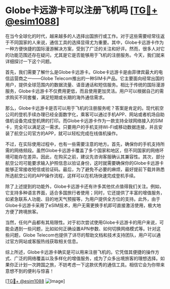 # Globe卡远游卡可以注册飞机吗 [[TG💪+ @esim1088](https://t.me/s/esim1088)]

在当今全球化的时代，越来越多的人选择出国旅行或工作。对于这些需要经常往返于不同国家的人来说，通信工具的选择显得尤为重要。其中，Globe卡远游卡作为一种方便快捷的国际漫游解决方案，受到了广泛的关注和好评。然而，很多人对它的功能范围还存在疑问，尤其是它是否能够用于飞机的注册服务。今天，我们就来详细探讨一下这个问题。

首先，我们需要了解什么是Globe卡远游卡。Globe卡远游卡是由菲律宾最大的电信运营商之一——Globe Telecom推出的一种SIM卡产品。它主要面向经常出国的用户，提供全球范围内的数据流量、语音通话和短信服务。相比于传统的国际漫游服务，Globe卡远游卡不仅费用更低，而且使用更加灵活。用户可以根据自己的需求购买不同套餐，满足短期或长期的海外通信需求。

那么，Globe卡远游卡是否可以用于飞机的注册服务呢？答案是肯定的。现代航空公司的登机手续办理已经全面数字化，乘客可以通过手机APP、网站或者机场自助值机设备完成登机牌的打印。而Globe卡远游卡作为一款支持全球网络接入的SIM卡，完全可以满足这一需求。只要用户的手机支持Wi-Fi或移动数据连接，并且安装了航空公司官方的APP，就可以轻松完成在线值机操作。

不过，在实际使用过程中，也有一些需要注意的地方。首先，确保你的手机支持所需的网络频段。虽然Globe卡远游卡覆盖了多个国家和地区，但不同国家的网络环境可能存在差异。因此，在购买之前，建议先咨询客服确认其兼容性。其次，部分航空公司可能要求输入护照信息以验证身份，这时就需要确保你的Globe卡远游卡能够正常接收短信或验证码。最后，为了避免不必要的麻烦，最好提前下载并熟悉所选航空公司的APP操作流程，这样可以在机场快速完成登机手续。

除了上述提到的功能外，Globe卡远游卡还有许多其他优点值得我们关注。例如，它支持多种语言界面，适合多国旅行者使用；同时，它还提供了丰富的增值服务，如紧急联系人功能、目的地天气预报等，为用户提供全方位的支持。此外，由于Globe卡远游卡采用了eSIM技术，用户无需更换手机即可直接激活使用，极大地方便了跨境旅客。

当然，任何产品都有其局限性。对于初次尝试使用Globe卡远游卡的用户来说，可能会遇到一些问题，比如如何正确设置APN参数、如何切换网络模式等。针对这些问题，Globe Telecom也提供了详尽的帮助文档和技术支持团队，用户可以通过官方网站或客服热线获取相关信息。

综上所述，Globe卡远游卡确实是可以用来注册飞机的。它凭借其便捷的操作方式、广泛的网络覆盖以及多样化的增值服务，成为了众多出境旅客的理想选择。如果你正计划一次跨国之旅，不妨考虑一下这款优秀的通信工具。相信它会为你带来意想不到的便利与惊喜！

[[TG💪+ @esim1088](https://t.me/s/esim1088) ![Image](https://i.postimg.cc/4NQfJmqS/Snipaste-2025-05-13-00-14-12.png)]